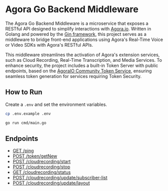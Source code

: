 # Agora Go Backend Middleware

The Agora Go Backend Middleware is a microservice that exposes a RESTful API designed to simplify interactions with [Agora.io](https://www.agora.io). Written in Golang and powered by the [Gin framework](https://github.com/gin-gonic/gin), this project serves as a middleware to bridge front-end applications using Agora's Real-Time Voice or Video SDKs with Agora's RESTful APIs.

This middleware streamlines the activation of Agora's extension services, such as Cloud Recording, Real-Time Transcription, and Media Services. To enhance security, the project includes a built-in Token Server with public endpoints, based on the [AgoraIO Community Token Service](https://github.com/AgoraIO-Community/agora-token-service/), ensuring seamless token generation for services requiring Token Security.

## How to Run

Create a `.env` and set the environment variables.

```bash
cp .env.example .env
```

```bash
go run cmd/main.go
```

## Endpoints

- [GET /ping]()
- [POST /token/getNew]()
- [POST /cloudrecording/start]()
- [POST /cloudrecording/stop]()
- [GET /cloudrecording/status]()
- [POST /cloudrecording/update/subscriber-list]()
- [POST /cloudrecording/update/layout]()

